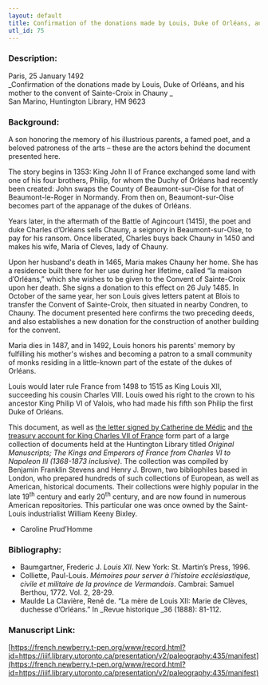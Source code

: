 ```yaml
---
layout: default
title: Confirmation of the donations made by Louis, Duke of Orléans, and his mother to the convent of Sainte-Croix in Chauny
utl_id: 75
---
```


### Description:

Paris, 25 January 1492<br>
_Confirmation of the donations made by Louis, Duke of Orléans, and his mother to the convent of Sainte-Croix in Chauny _<br>
San Marino, Huntington Library, HM 9623

### Background:

A son honoring the memory of his illustrious parents, a famed poet, and a beloved patroness of the arts – these are the actors behind the document presented here.

The story begins in 1353: King John II of France exchanged some land with one of his four brothers, Philip, for whom the Duchy of Orléans had recently been created: John swaps the County of Beaumont-sur-Oise for that of Beaumont-le-Roger in Normandy. From then on, Beaumont-sur-Oise becomes part of the appanage of the dukes of Orléans.

Years later, in the aftermath of the Battle of Agincourt (1415), the poet and duke Charles d’Orléans sells Chauny, a seignory in Beaumont-sur-Oise, to pay for his ransom. Once liberated, Charles buys back Chauny in 1450 and makes his wife, Maria of Cleves, lady of Chauny.

Upon her husband's death in 1465, Maria makes Chauny her home. She has a residence built there for her use during her lifetime, called “la maison d’Orléans,” which she wishes to be given to the Convent of Sainte-Croix upon her death. She signs a donation to this effect on 26 July 1485. In October of the same year, her son Louis gives letters patent at Blois to transfer the Convent of Sainte-Croix, then situated in nearby Condren, to Chauny. The document presented here confirms the two preceding deeds, and also establishes a new donation for the construction of another building for the convent.

Maria dies in 1487, and in 1492, Louis honors his parents' memory by fulfilling his mother's wishes and becoming a patron to a small community of monks residing in a little-known part of the estate of the dukes of Orléans.

Louis would later rule France from 1498 to 1515 as King Louis XII, succeeding his cousin Charles VIII. Louis owed his right to the crown to his ancestor King Philip VI of Valois, who had made his fifth son Philip the first Duke of Orléans.

This document, as well as [the letter signed by Catherine de Médic](https://french.newberry.t-pen.org/www/record.html?id=https://iiif.library.utoronto.ca/presentation/v2/paleography:436/manifest#be47996a-c119-45dd-80fa-ecb2ac8cc1aa) and [the treasury account for King Charles VII of France](https://french.newberry.t-pen.org/www/record.html?id=https://iiif.library.utoronto.ca/presentation/v2/paleography:434/manifest) form part of a large collection of documents held at the Huntington Library titled _Original Manuscripts; The Kings and Emperors of France from Charles VI to Napoleon III (1368-1873 inclusive)_. The collection was compiled by Benjamin Franklin Stevens and Henry J. Brown, two bibliophiles based in London, who prepared hundreds of such collections of European, as well as American, historical documents. Their collections were highly popular in the late 19<sup>th</sup> century and early 20<sup>th</sup> century, and are now found in numerous American repositories. This particular one was once owned by the Saint-Louis industrialist William Keeny Bixley.

- Caroline Prud’Homme

### Bibliography:

- Baumgartner, Frederic J. _Louis XII_. New York: St. Martin’s Press, 1996.
- Colliette, Paul-Louis. _Mémoires pour server à l’histoire ecclésiastique, civile et militaire de la province de Vermandois_. Cambrai: Samuel Berthou, 1772. Vol. 2, 28-29.
- Maulde La Clavière, René de. “La mère de Louis XII: Marie de Clèves, duchesse d’Orléans.” In _Revue historique _36 (1888): 81-112.

### Manuscript Link:

[https://french.newberry.t-pen.org/www/record.html?id=https://iiif.library.utoronto.ca/presentation/v2/paleography:435/manifest](https://french.newberry.t-pen.org/www/record.html?id=https://iiif.library.utoronto.ca/presentation/v2/paleography:435/manifest)

